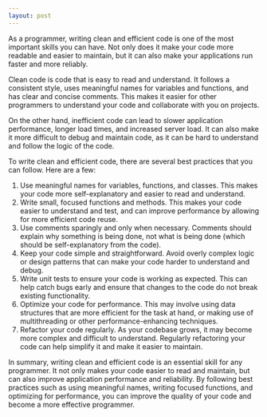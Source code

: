 ```yaml
---
layout: post
---
```


As a programmer, writing clean and efficient code is one of the most important skills you can have. Not only does it make your code more readable and easier to maintain, but it can also make your applications run faster and more reliably.

Clean code is code that is easy to read and understand. It follows a consistent style, uses meaningful names for variables and functions, and has clear and concise comments. This makes it easier for other programmers to understand your code and collaborate with you on projects.

On the other hand, inefficient code can lead to slower application performance, longer load times, and increased server load. It can also make it more difficult to debug and maintain code, as it can be hard to understand and follow the logic of the code.

To write clean and efficient code, there are several best practices that you can follow. Here are a few:

1. Use meaningful names for variables, functions, and classes. This makes your code more self-explanatory and easier to read and understand.
2. Write small, focused functions and methods. This makes your code easier to understand and test, and can improve performance by allowing for more efficient code reuse.
3. Use comments sparingly and only when necessary. Comments should explain why something is being done, not what is being done (which should be self-explanatory from the code).
4. Keep your code simple and straightforward. Avoid overly complex logic or design patterns that can make your code harder to understand and debug.
5. Write unit tests to ensure your code is working as expected. This can help catch bugs early and ensure that changes to the code do not break existing functionality.
6. Optimize your code for performance. This may involve using data structures that are more efficient for the task at hand, or making use of multithreading or other performance-enhancing techniques.
7. Refactor your code regularly. As your codebase grows, it may become more complex and difficult to understand. Regularly refactoring your code can help simplify it and make it easier to maintain.

In summary, writing clean and efficient code is an essential skill for any programmer. It not only makes your code easier to read and maintain, but can also improve application performance and reliability. By following best practices such as using meaningful names, writing focused functions, and optimizing for performance, you can improve the quality of your code and become a more effective programmer.
